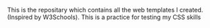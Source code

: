 This is the repositary which contains all the web templates I created. (Inspired by W3Schools).
This is a practice for testing my CSS skills
